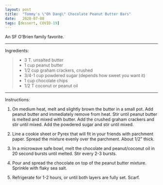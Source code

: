 ```yaml
---
layout: post
title:  "Tommy's \"Oh Dang\" Chocolate Peanut Butter Bars"
date:   2020-07-08
tags: [dessert, COVID-19]
---
```


An SF O'Brien family favorite.

---

Ingredients:

> * 3 T. unsalted butter
> * 1 cup peanut butter
> * 1/2 cup graham crackers, crushed
> * 3/4-1 cup powdered sugar (depends how sweet you want it)
> * 1 cup chocolate chips 
> * 1/2 T coconut or peanut oil 

---

Instructions:

1. On medium heat, melt and slightly brown the butter in a small pot. Add peanut butter and
immediately remove from heat. Stir until peanut butter is melted and mixed with butter. Add
the crushed graham crackers and stir until mixed. Add the powdered sugar and stir until mixed.

1. Line a cookie sheet or Pyrex that will fit in your friends with parchment paper. Spread the
mixture evenly over the parchment. About 1/2” thick.

1. In a microwave safe bowl, melt the chocolate and peanut/coconut oil in 20 second bursts until
melted. Stir every 2-3 bursts.

1. Pour and spread the chocolate on top of the peanut butter mixture. Sprinkle with flaky sea salt.

1. Refrigerate for 1-2 hours, or until both layers are fully set. Scarf.
